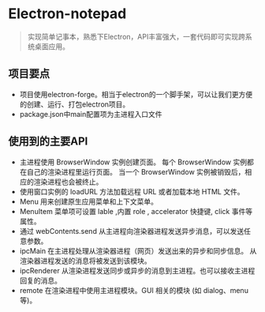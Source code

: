 # Electron-notepad

> 实现简单记事本，熟悉下Electron，API丰富强大，一套代码即可实现跨系统桌面应用。

## 项目要点

- 项目使用electron-forge。相当于electron的一个脚手架，可以让我们更方便的创建、运行、打包electron项目。
- package.json中main配置项为主进程入口文件

## 使用到的主要API

- 主进程使用 BrowserWindow 实例创建页面。 每个 BrowserWindow 实例都在自己的渲染进程里运行页面。 当一个 BrowserWindow 实例被销毁后，相应的渲染进程也会被终止。
- 使用窗口实例的 loadURL 方法加载远程 URL 或者加载本地 HTML 文件。
- Menu 用来创建原生应用菜单和上下文菜单。
- MenuItem 菜单项可设置 lable ,内置 role , accelerator 快捷键, click 事件等属性。
- 通过 webContents.send 从主进程向渲染器进程发送异步消息，可以发送任意参数。
- ipcMain 在主进程处理从渲染器进程（网页）发送出来的异步和同步信息。 从渲染器进程发送的消息将被发送到该模块。
- ipcRenderer 从渲染进程发送同步或异步的消息到主进程。也可以接收主进程回复的消息。
- remote 在渲染进程中使用主进程模块。GUI 相关的模块 (如 dialog、menu 等)。
